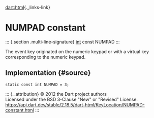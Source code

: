 [dart:html](../../dart-html/dart-html-library){._links-link}

NUMPAD constant
===============

::: {.section .multi-line-signature}
[int](../../dart-core/int-class) const NUMPAD
:::

The event key originated on the numeric keypad or with a virtual key
corresponding to the numeric keypad.

Implementation {#source}
--------------

``` {.language-dart data-language="dart"}
static const int NUMPAD = 3;
```

::: {._attribution}
© 2012 the Dart project authors\
Licensed under the BSD 3-Clause \"New\" or \"Revised\" License.\
<https://api.dart.dev/stable/2.18.5/dart-html/KeyLocation/NUMPAD-constant.html>
:::
